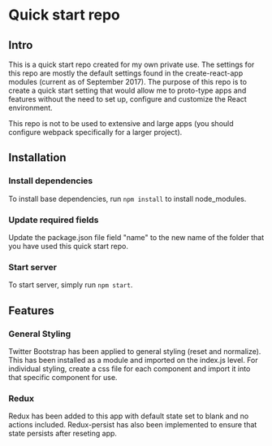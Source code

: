 # Quick start repo
## Intro
This is a quick start repo created for my own private use.  The settings for this repo are mostly the default settings found in the create-react-app modules (current as of September 2017).  The purpose of this repo is to create a quick start setting that would allow me to proto-type apps and features without the need to set up, configure and customize the React environment.

This repo is not to be used to extensive and large apps (you should configure webpack specifically for a larger project).

## Installation
### Install dependencies
To install base dependencies, run `npm install` to install node_modules.

### Update required fields
Update the package.json file field "name" to the new name of the folder that you have used this quick start repo.

### Start server
To start server, simply run `npm start`.

## Features
### General Styling
Twitter Bootstrap has been applied to general styling (reset and normalize).  This has been installed as a module and imported on the index.js level.  For individual styling, create a css file for each component and import it into that specific component for use.

### Redux
Redux has been added to this app with default state set to blank and no actions included.  Redux-persist has also been implemented to ensure that state persists after reseting app.
